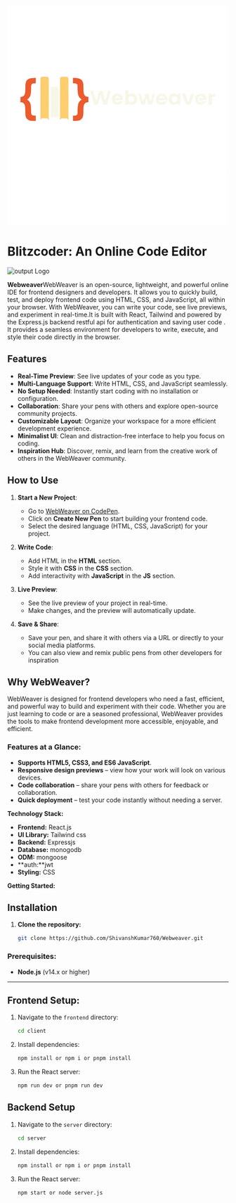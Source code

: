 ![Blitz Logo](https://github.com/ShivanshKumar760/Webweaver/blob/master/client/src/images/logo.png)
# Blitzcoder: An Online Code Editor

![output Logo](https://github.com/ShivanshKumar760/BlitzCoder/blob/master/finaloutput.png)


**Webweaver**WebWeaver is an open-source, lightweight, and powerful online IDE for frontend designers and developers. It allows you to quickly build, test, and deploy frontend code using HTML, CSS, and JavaScript, all within your browser. With WebWeaver, you can write your code, see live previews, and experiment in real-time.It is built with React, Tailwind and powered by the Express.js backend restful api for authentication and  saving user code . It provides a seamless environment for developers to write, execute, and style their code directly in the browser.

## Features
- **Real-Time Preview**: See live updates of your code as you type.
- **Multi-Language Support**: Write HTML, CSS, and JavaScript seamlessly.
- **No Setup Needed**: Instantly start coding with no installation or configuration.
- **Collaboration**: Share your pens with others and explore open-source community projects.
- **Customizable Layout**: Organize your workspace for a more efficient development experience.
- **Minimalist UI**: Clean and distraction-free interface to help you focus on coding.
- **Inspiration Hub**: Discover, remix, and learn from the creative work of others in the WebWeaver community.

## How to Use

1. **Start a New Project**:
   - Go to [WebWeaver on CodePen]().
   - Click on **Create New Pen** to start building your frontend code.
   - Select the desired language (HTML, CSS, JavaScript) for your project.

2. **Write Code**:
   - Add HTML in the **HTML** section.
   - Style it with **CSS** in the **CSS** section.
   - Add interactivity with **JavaScript** in the **JS** section.

3. **Live Preview**:
   - See the live preview of your project in real-time.
   - Make changes, and the preview will automatically update.

4. **Save & Share**:
   - Save your pen, and share it with others via a URL or directly to your social media platforms.
   - You can also view and remix public pens from other developers for inspiration


## Why WebWeaver?

WebWeaver is designed for frontend developers who need a fast, efficient, and powerful way to build and experiment with their code. Whether you are just learning to code or are a seasoned professional, WebWeaver provides the tools to make frontend development more accessible, enjoyable, and efficient.

### Features at a Glance:
- **Supports HTML5, CSS3, and ES6 JavaScript**.
- **Responsive design previews** – view how your work will look on various devices.
- **Code collaboration** – share your pens with others for feedback or collaboration.
- **Quick deployment** – test your code instantly without needing a server.

**Technology Stack:**

* **Frontend:** React.js
* **UI Library:** Tailwind css
* **Backend:** Expressjs
* **Database:** monogodb
* **ODM:** mongoose
* **auth:**jwt
* **Styling:** CSS


**Getting Started:**

## Installation
1. **Clone the repository:**
   ```bash
   git clone https://github.com/ShivanshKumar760/Webweaver.git

### Prerequisites:

- **Node.js** (v14.x or higher)
---

## Frontend Setup:

1. Navigate to the `frontend` directory:
   ```bash
   cd client
2. Install dependencies:
   ```bash
   npm install or npm i or pnpm install
3. Run the React server:
   ```bash
   npm run dev or pnpm run dev

 ## Backend Setup

1. Navigate to the `server` directory:
   ```bash
   cd server
2. Install dependencies:
   ```bash
   npm install or npm i or pnpm install
3. Run the React server:
   ```bash
   npm start or node server.js


